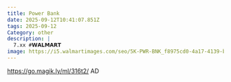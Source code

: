 ```yaml
---
title: Power Bank
date: 2025-09-12T10:41:07.851Z
tags: 2025-09-12
Category: other
description: |
  7.xx #𝗪𝗔𝗟𝗠𝗔𝗥𝗧 
image: https://i5.walmartimages.com/seo/5K-PWR-BNK_f8975cd0-4a17-4139-bb27-42cdfb05c2b6.8c8d84abad1ee44f9616200b0e1c2197.jpeg?odnHeight=2000&odnWidth=2000&odnBg=FFFFFF
---
```

https://go.magik.ly/ml/316t2/
AD